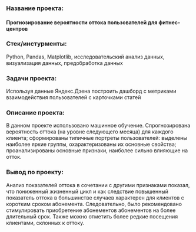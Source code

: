 ### Название проекта: 
#### Прогнозирование вероятности оттока пользователей для фитнес-центров

### Стек/инстурменты:
Python, Pandas, Matplotlib, исследовательский анализ данных, визуализация данных, предобработка данных

### Задачи проекта:
Используя данные Яндекс.Дзена построить дашборд с метриками взаимодействия пользователей с карточками статей

### Описание проекта:
В данном проекте использовано машинное обучение. Спрогнозирована вероятность
оттока (на уровне следующего месяца) для каждого клиента; сформированы типичные
портреты пользователей: выделены наиболее яркие группы, охарактеризованы их
основные свойства; проанализированы основные признаки, наиболее сильно влияющие
на отток.

### Вывод по проекту:
Анализ показателей оттока в сочетании с другими признаками показал, что пониженный жизненный цикл и как следствие повышенный показатель оттока в большинстве случаев характерен для клиентов с коротким сроком абонемента. Следовательно, было рекомендовано стимулировать приобретение абонементов абонементов на более длительный срок. Также можно отметить более редкие посещения клиентами, склонных к оттоку.


